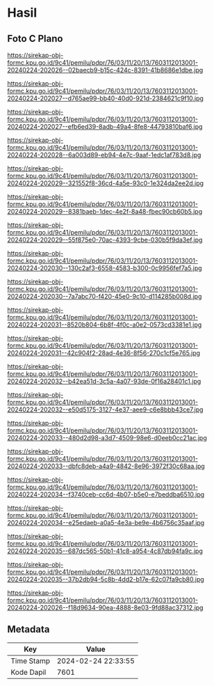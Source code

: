 # Hasil

## Foto C Plano

https://sirekap-obj-formc.kpu.go.id/9c41/pemilu/pdpr/76/03/11/20/13/7603112013001-20240224-202026--02baecb9-b15c-424c-8391-41b8686e1dbe.jpg

https://sirekap-obj-formc.kpu.go.id/9c41/pemilu/pdpr/76/03/11/20/13/7603112013001-20240224-202027--d765ae99-bb40-40d0-921d-2384621c9f10.jpg

https://sirekap-obj-formc.kpu.go.id/9c41/pemilu/pdpr/76/03/11/20/13/7603112013001-20240224-202027--efb6ed39-8adb-49a4-8fe8-44793810baf6.jpg

https://sirekap-obj-formc.kpu.go.id/9c41/pemilu/pdpr/76/03/11/20/13/7603112013001-20240224-202028--6a003d89-eb94-4e7c-9aaf-1edc1af783d8.jpg

https://sirekap-obj-formc.kpu.go.id/9c41/pemilu/pdpr/76/03/11/20/13/7603112013001-20240224-202029--321552f8-36cd-4a5e-93c0-1e324da2ee2d.jpg

https://sirekap-obj-formc.kpu.go.id/9c41/pemilu/pdpr/76/03/11/20/13/7603112013001-20240224-202029--8381baeb-1dec-4e2f-8a48-fbec90cb60b5.jpg

https://sirekap-obj-formc.kpu.go.id/9c41/pemilu/pdpr/76/03/11/20/13/7603112013001-20240224-202029--55f875e0-70ac-4393-9cbe-030b5f9da3ef.jpg

https://sirekap-obj-formc.kpu.go.id/9c41/pemilu/pdpr/76/03/11/20/13/7603112013001-20240224-202030--130c2af3-6558-4583-b300-0c9956fef7a5.jpg

https://sirekap-obj-formc.kpu.go.id/9c41/pemilu/pdpr/76/03/11/20/13/7603112013001-20240224-202030--7a7abc70-f420-45e0-9c10-d114285b008d.jpg

https://sirekap-obj-formc.kpu.go.id/9c41/pemilu/pdpr/76/03/11/20/13/7603112013001-20240224-202031--8520b804-6b8f-4f0c-a0e2-0573cd3381e1.jpg

https://sirekap-obj-formc.kpu.go.id/9c41/pemilu/pdpr/76/03/11/20/13/7603112013001-20240224-202031--42c904f2-28ad-4e36-8f56-270c1cf5e765.jpg

https://sirekap-obj-formc.kpu.go.id/9c41/pemilu/pdpr/76/03/11/20/13/7603112013001-20240224-202032--b42ea51d-3c5a-4a07-93de-0f16a28401c1.jpg

https://sirekap-obj-formc.kpu.go.id/9c41/pemilu/pdpr/76/03/11/20/13/7603112013001-20240224-202032--e50d5175-3127-4e37-aee9-c6e8bbb43ce7.jpg

https://sirekap-obj-formc.kpu.go.id/9c41/pemilu/pdpr/76/03/11/20/13/7603112013001-20240224-202033--480d2d98-a3d7-4509-98e6-d0eeb0cc21ac.jpg

https://sirekap-obj-formc.kpu.go.id/9c41/pemilu/pdpr/76/03/11/20/13/7603112013001-20240224-202033--dbfc8deb-a4a9-4842-8e96-3972f30c68aa.jpg

https://sirekap-obj-formc.kpu.go.id/9c41/pemilu/pdpr/76/03/11/20/13/7603112013001-20240224-202034--f3740ceb-cc6d-4b07-b5e0-e7beddba6510.jpg

https://sirekap-obj-formc.kpu.go.id/9c41/pemilu/pdpr/76/03/11/20/13/7603112013001-20240224-202034--e25edaeb-a0a5-4e3a-be9e-4b6756c35aaf.jpg

https://sirekap-obj-formc.kpu.go.id/9c41/pemilu/pdpr/76/03/11/20/13/7603112013001-20240224-202035--687dc565-50b1-41c8-a954-4c87db94fa9c.jpg

https://sirekap-obj-formc.kpu.go.id/9c41/pemilu/pdpr/76/03/11/20/13/7603112013001-20240224-202035--37b2db94-5c8b-4dd2-b17e-62c07fa9cb80.jpg

https://sirekap-obj-formc.kpu.go.id/9c41/pemilu/pdpr/76/03/11/20/13/7603112013001-20240224-202026--f18d9634-90ea-4888-8e03-9fd88ac37312.jpg


## Metadata

| Key        | Value               |
| ---------- | ------------------- |
| Time Stamp | 2024-02-24 22:33:55 |
| Kode Dapil | 7601                |



